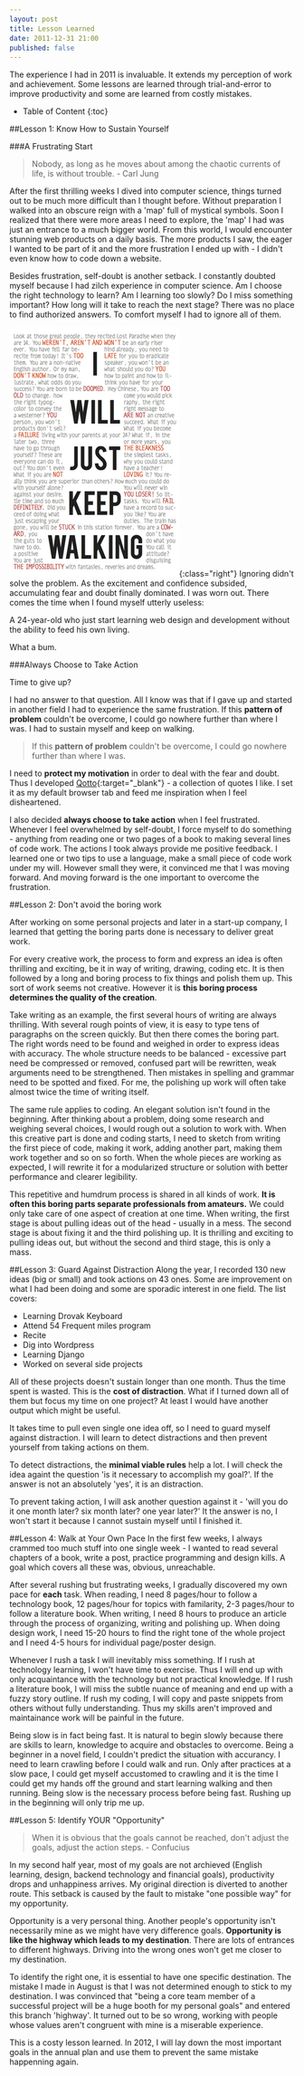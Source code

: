 ```yaml
---
layout: post
title: Lesson Learned
date: 2011-12-31 21:00
published: false
---
```

  The experience I had in 2011 is invaluable. It extends my perception of work and achievement. Some lessons are learned through trial-and-error to improve productivity and some are learned from costly mistakes.

* Table of Content
{:toc}

##Lesson 1: Know How to Sustain Yourself

###A Frustrating Start

  >Nobody, as long as he moves about among the chaotic currents of life, is without trouble. - Carl Jung

  After the first thrilling weeks I dived into computer science, things turned out to be much more difficult than I thought before. Without preparation I walked into an obscure reign with a 'map' full of mystical symbols. Soon I realized that there were more areas I need to explore, the 'map' I had was just an entrance to a much bigger world. From this world, I would encounter stunning web products on a daily basis. The more products I saw, the eager I wanted to be part of it and the more frustration I ended up with - I didn't even know how to code down a website.

  Besides frustration, self-doubt is another setback. I constantly doubted myself because I had zilch experience in computer science. Am I choose the right technology to learn? Am I learning too slowly? Do I miss something important? How long will it take to reach the next stage? There was no place to find authorized answers. To comfort myself I had to ignore all of them.

  ![My yelling self](/images/yelling.jpg){:class="right"}
  Ignoring didn't solve the problem. As the excitement and confidence subsided, accumulating fear and doubt finally dominated. I was worn out. There comes the time when I found myself utterly useless:

  A 24-year-old who just start learning web design and development without the ability to feed his own living.

  What a bum.

###Always Choose to Take Action

  Time to give up?

  I had no answer to that question. All I know was that if I gave up and started in another field I had to experience the same frustration. If this **pattern of problem** couldn't be overcome, I could go nowhere further than where I was. I had to sustain myself and keep on walking.

  >If this **pattern of problem** couldn't be overcome, I could go nowhere further than where I was.

  I need to **protect my motivation** in order to deal with the fear and doubt. Thus I developed [Qotto][link_to_qotto]{:target="_blank"} - a collection of quotes I like. I set it as my default browser tab and feed me inspiration when I feel disheartened.

  I also decided **always choose to take action** when I feel frustrated. Whenever I feel overwhelmed by self-doubt, I force myself to do something - anything from reading one or two pages of a book to making several lines of code work. The actions I took always provide me positive feedback. I learned one or two tips to use a language, make a small piece of code work under my will. However small they were, it convinced me that I was moving forward. And moving forward is the one important to overcome the frustration.

##Lesson 2: Don't avoid the boring work

  After working on some personal projects and later in a start-up company, I learned that getting the boring parts done is necessary to deliver great work.

  For every creative work, the process to form and express an idea is often thrilling and exciting, be it in way of writing, drawing, coding etc. It is then followed by a long and boring process to fix things and polish them up. This sort of work seems not creative. However it is **this boring process determines the quality of the creation**.

  Take writing as an example, the first several hours of writing are always thrilling. With several rough points of view, it is easy to type tens of paragraphs on the screen quickly. But then there comes the boring part. The right words need to be found and weighed in order to express ideas with accuracy. The whole structure needs to be balanced - excessive part need be compressed or removed, confused part will be rewritten, weak arguments need to be strengthened. Then mistakes in spelling and grammar need to be spotted and fixed. For me, the polishing up work will often take almost twice the time of writing itself.

  The same rule applies to coding. An elegant solution isn't found in the beginning. After thinking about a problem, doing some research and weighing several choices, I would rough out a solution to work with. When this creative part is done and coding starts, I need to sketch from writing the first piece of code, making it work, adding another part, making them work together and so on so forth. When the whole pieces are working as expected, I will rewrite it for a modularized structure or solution with better performance and clearer legibility.

  This repetitive and humdrum process is shared in all kinds of work. **It is often this boring parts separate professionals from amateurs.** We could only take care of one aspect of creation at one time. When writing, the first stage is about pulling ideas out of the head - usually in a mess. The second stage is about fixing it and the third polishing up. It is thrilling and exciting to pulling ideas out, but without the second and third stage, this is only a mass.

##Lesson 3: Guard Against Distraction
  Along the year, I recorded 130 new ideas (big or small) and took actions on 43 ones. Some are improvement on what I had been doing and some are sporadic interest in one field. The list covers:

  * Learning Drovak Keyboard
  * Attend 54 Frequent miles program
  * Recite <the old man and sea>
  * Dig into Wordpress
  * Learning Django
  * Worked on several side projects

  All of these projects doesn't sustain longer than one month. Thus the time spent is wasted. This is the **cost of distraction**. What if I turned down all of them but focus my time on one project? At least I would have another output which might be useful.

  It takes time to pull even single one idea off, so I need to guard myself against distraction. I will learn to detect distractions and then prevent yourself from taking actions on them.

  To detect distractions, the **minimal viable rules** help a lot. I will check the idea againt the question 'is it necessary to accomplish my goal?'. If the answer is not an absolutely 'yes', it is an distraction.

  To prevent taking action, I will ask another question against it - 'will you do it one month later? six month later? one year later?' It the answer is no, I won't start it because I cannot sustain myself until I finished it.


##Lesson 4: Walk at Your Own Pace
  In the first few weeks, I always crammed too much stuff into one single week - I wanted to read several chapters of a book, write a post, practice programming and design kills. A goal which covers all these was, obvious, unreachable.

  After several rushing but frustrating weeks, I gradually discovered my own pace for **each** task. When reading, I need 8 pages/hour to follow a technology book, 12 pages/hour for topics with familarity, 2-3 pages/hour to follow a literature book. When writing, I need 8 hours to produce an article through the process of organizing, writing and polishing up. When doing design work, I need 15-20 hours to find the right tone of the whole project and I need 4-5 hours for individual page/poster design.

  Whenever I rush a task I will inevitably miss something. If I rush at technology learning, I won't have time to exercise. Thus I will end up with only acquaintance with the technology but not practical knowledge. If I rush a literature book, I will miss the subtle nuance of meaning and end up with a fuzzy story outline. If rush my coding, I will copy and paste snippets from others without fully understanding. Thus my skills aren't improved and maintainance work will be painful in the future.

  Being slow is in fact being fast. It is natural to begin slowly because there are skills to learn, knowledge to acquire and obstacles to overcome. Being a beginner in a novel field, I couldn't predict the situation with accurancy. I need to learn crawling before I could walk and run. Only after practices at a slow pace, I could get myself accustomed to crawling and it is the time I could get my hands off the ground and start learning walking and then running. Being slow is the necessary process before being fast. Rushing up in the beginning will only trip me up.

##Lesson 5: Identify YOUR "Opportunity"
  >When it is obvious that the goals cannot be reached, don't adjust the goals, adjust the action steps. - Confucius

  In my second half year, most of my goals are not archieved (English learning, design, backend technology and financial goals), productivity drops and unhappiness arrives. My original direction is diverted to another route. This setback is caused by the fault to mistake "one possible way" for my opportunity.

  Opportunity is a very personal thing. Another people's opportunity isn't necessarily mine as we might have very difference goals. **Opportunity is like the highway which leads to my destination**. There are lots of entrances to different highways. Driving into the wrong ones won't get me closer to my destination.

  To identify the right one, it is essential to have one specific destination. The mistake I made in August is that I was not determined enough to stick to my destination. I was convinced that "being a core team member of a successful project will be a huge booth for my personal goals" and entered this branch 'highway'. It turned out to be so wrong, working with people whose values aren't congruent with mine is a miserable experience.

  This is a costy lesson learned. In 2012, I will lay down the most important goals in the annual plan and use them to prevent the same mistake happenning again.


[link_to_qotto]: http://quote.yangchenyun.com "My Quotes"
[link_to_adult_learning]: http://ge.tt/3XTYjJg "Presentation about what hinders adult from learning"
